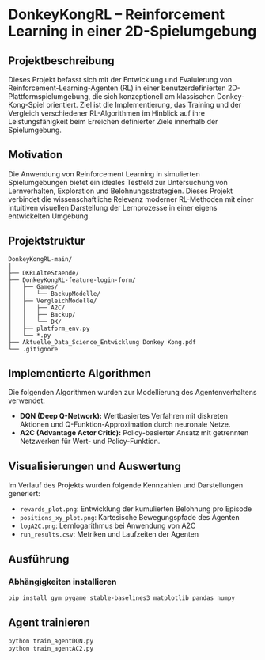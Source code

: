 # DonkeyKongRL – Reinforcement Learning in einer 2D-Spielumgebung

## Projektbeschreibung

Dieses Projekt befasst sich mit der Entwicklung und Evaluierung von Reinforcement-Learning-Agenten (RL) in einer benutzerdefinierten 2D-Plattformspielumgebung, die sich konzeptionell am klassischen Donkey-Kong-Spiel orientiert. Ziel ist die Implementierung, das Training und der Vergleich verschiedener RL-Algorithmen im Hinblick auf ihre Leistungsfähigkeit beim Erreichen definierter Ziele innerhalb der Spielumgebung.

## Motivation

Die Anwendung von Reinforcement Learning in simulierten Spielumgebungen bietet ein ideales Testfeld zur Untersuchung von Lernverhalten, Exploration und Belohnungsstrategien. Dieses Projekt verbindet die wissenschaftliche Relevanz moderner RL-Methoden mit einer intuitiven visuellen Darstellung der Lernprozesse in einer eigens entwickelten Umgebung.

## Projektstruktur

```plaintext
DonkeyKongRL-main/
│
├── DKRLAlteStaende/                         
├── DonkeyKongRL-feature-login-form/
│   ├── Games/
│   │   └── BackupModelle/                   
│   ├── VergleichModelle/
│   │   ├── A2C/                             
│   │   ├── Backup/                          
│   │   └── DK/                              
│   ├── platform_env.py                      
│   └── *.py                                 
├── Aktuelle_Data_Science_Entwicklung Donkey Kong.pdf
└── .gitignore
```

## Implementierte Algorithmen

Die folgenden Algorithmen wurden zur Modellierung des Agentenverhaltens verwendet:

- **DQN (Deep Q-Network):** Wertbasiertes Verfahren mit diskreten Aktionen und Q-Funktion-Approximation durch neuronale Netze.
- **A2C (Advantage Actor Critic):** Policy-basierter Ansatz mit getrennten Netzwerken für Wert- und Policy-Funktion.

## Visualisierungen und Auswertung

Im Verlauf des Projekts wurden folgende Kennzahlen und Darstellungen generiert:

- `rewards_plot.png`: Entwicklung der kumulierten Belohnung pro Episode
- `positions_xy_plot.png`: Kartesische Bewegungspfade des Agenten
- `logA2C.png`: Lernlogarithmus bei Anwendung von A2C
- `run_results.csv`: Metriken und Laufzeiten der Agenten

## Ausführung

### Abhängigkeiten installieren

```bash
pip install gym pygame stable-baselines3 matplotlib pandas numpy
```

## Agent trainieren

```bash
python train_agentDQN.py
python train_agentAC2.py

